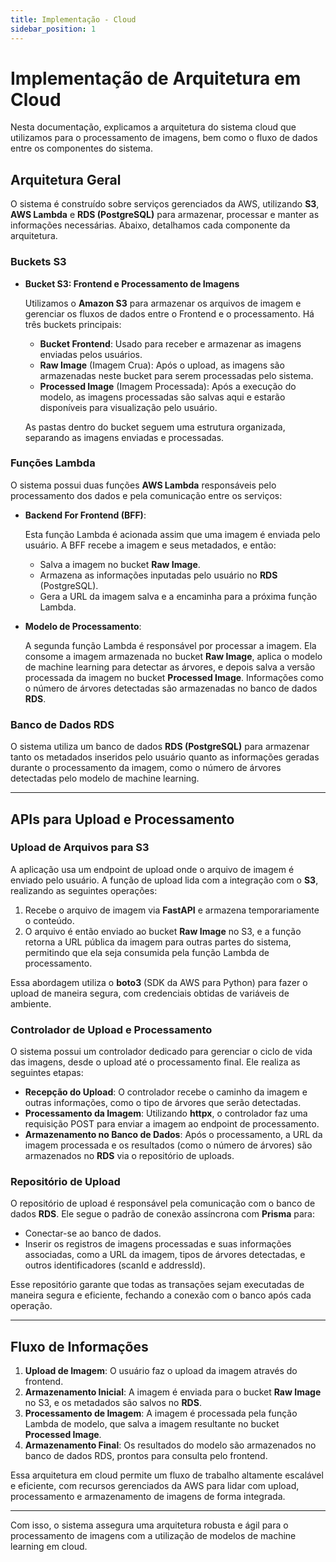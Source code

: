 ```yaml
---
title: Implementação - Cloud
sidebar_position: 1
---
```


# Implementação de Arquitetura em Cloud

Nesta documentação, explicamos a arquitetura do sistema cloud que utilizamos para o processamento de imagens, bem como o fluxo de dados entre os componentes do sistema.

## Arquitetura Geral

O sistema é construído sobre serviços gerenciados da AWS, utilizando **S3**, **AWS Lambda** e **RDS (PostgreSQL)** para armazenar, processar e manter as informações necessárias. Abaixo, detalhamos cada componente da arquitetura.

### Buckets S3

- **Bucket S3: Frontend e Processamento de Imagens**
    
    Utilizamos o **Amazon S3** para armazenar os arquivos de imagem e gerenciar os fluxos de dados entre o Frontend e o processamento. Há três buckets principais:
    
    - **Bucket Frontend**: Usado para receber e armazenar as imagens enviadas pelos usuários.
    - **Raw Image** (Imagem Crua): Após o upload, as imagens são armazenadas neste bucket para serem processadas pelo sistema.
    - **Processed Image** (Imagem Processada): Após a execução do modelo, as imagens processadas são salvas aqui e estarão disponíveis para visualização pelo usuário.

    As pastas dentro do bucket seguem uma estrutura organizada, separando as imagens enviadas e processadas.

### Funções Lambda

O sistema possui duas funções **AWS Lambda** responsáveis pelo processamento dos dados e pela comunicação entre os serviços:

- **Backend For Frontend (BFF)**:
    
    Esta função Lambda é acionada assim que uma imagem é enviada pelo usuário. A BFF recebe a imagem e seus metadados, e então:
    
    - Salva a imagem no bucket **Raw Image**.
    - Armazena as informações inputadas pelo usuário no **RDS** (PostgreSQL).
    - Gera a URL da imagem salva e a encaminha para a próxima função Lambda.

- **Modelo de Processamento**:
    
    A segunda função Lambda é responsável por processar a imagem. Ela consome a imagem armazenada no bucket **Raw Image**, aplica o modelo de machine learning para detectar as árvores, e depois salva a versão processada da imagem no bucket **Processed Image**. Informações como o número de árvores detectadas são armazenadas no banco de dados **RDS**.

### Banco de Dados RDS

O sistema utiliza um banco de dados **RDS (PostgreSQL)** para armazenar tanto os metadados inseridos pelo usuário quanto as informações geradas durante o processamento da imagem, como o número de árvores detectadas pelo modelo de machine learning.

---

## APIs para Upload e Processamento

### Upload de Arquivos para S3

A aplicação usa um endpoint de upload onde o arquivo de imagem é enviado pelo usuário. A função de upload lida com a integração com o **S3**, realizando as seguintes operações:

1. Recebe o arquivo de imagem via **FastAPI** e armazena temporariamente o conteúdo.
2. O arquivo é então enviado ao bucket **Raw Image** no S3, e a função retorna a URL pública da imagem para outras partes do sistema, permitindo que ela seja consumida pela função Lambda de processamento.

Essa abordagem utiliza o **boto3** (SDK da AWS para Python) para fazer o upload de maneira segura, com credenciais obtidas de variáveis de ambiente.

### Controlador de Upload e Processamento

O sistema possui um controlador dedicado para gerenciar o ciclo de vida das imagens, desde o upload até o processamento final. Ele realiza as seguintes etapas:

- **Recepção do Upload**: O controlador recebe o caminho da imagem e outras informações, como o tipo de árvores que serão detectadas.
- **Processamento da Imagem**: Utilizando **httpx**, o controlador faz uma requisição POST para enviar a imagem ao endpoint de processamento.
- **Armazenamento no Banco de Dados**: Após o processamento, a URL da imagem processada e os resultados (como o número de árvores) são armazenados no **RDS** via o repositório de uploads.

### Repositório de Upload

O repositório de upload é responsável pela comunicação com o banco de dados **RDS**. Ele segue o padrão de conexão assíncrona com **Prisma** para:

- Conectar-se ao banco de dados.
- Inserir os registros de imagens processadas e suas informações associadas, como a URL da imagem, tipos de árvores detectadas, e outros identificadores (scanId e addressId).

Esse repositório garante que todas as transações sejam executadas de maneira segura e eficiente, fechando a conexão com o banco após cada operação.

---

## Fluxo de Informações

1. **Upload de Imagem**: O usuário faz o upload da imagem através do frontend.
2. **Armazenamento Inicial**: A imagem é enviada para o bucket **Raw Image** no S3, e os metadados são salvos no **RDS**.
3. **Processamento de Imagem**: A imagem é processada pela função Lambda de modelo, que salva a imagem resultante no bucket **Processed Image**.
4. **Armazenamento Final**: Os resultados do modelo são armazenados no banco de dados RDS, prontos para consulta pelo frontend.

Essa arquitetura em cloud permite um fluxo de trabalho altamente escalável e eficiente, com recursos gerenciados da AWS para lidar com upload, processamento e armazenamento de imagens de forma integrada.

--- 

Com isso, o sistema assegura uma arquitetura robusta e ágil para o processamento de imagens com a utilização de modelos de machine learning em cloud.
